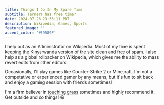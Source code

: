 ```yaml
---
title: Things I Do In My Spare Time
subtitle: Ternera has free time?
date: 2024-07-26 23:35:11 PDT
description: Wikipedia, Games, Sports
featured_image: ''
accent_color: '#79589F'
--- 
```


I help out as an Administrator on Wikipedia. Most of my time is spent keeping the Kinyarwanda version of the site clean and free of spam. I also help as a global rollbacker on Wikipedia, which gives me the ability to mass revert edits from other editors.

Occasionally, I'll play games like Counter-Strike 2 or Minecraft. I'm not a competative or experienced gamer by any means, but it's fun to sit back and enjoy a gaming session with friends sometimes!

I'm a firm believer in [touching grass](https://en.wiktionary.org/wiki/touch_grass) sometimes and highly recommend it. Get outside and do things! 😀


<!--## Useful Links:
 [Help:Cheatsheet](https://en.wikipedia.org/wiki/Help:Cheatsheet)\
[Wikipedia:Glossary](https://en.wikipedia.org/wiki/Wikipedia:Glossary)\
[Wikipedia:Reference_desk](https://en.wikipedia.org/wiki/Wikipedia:Reference_desk)\
[Articles_for_deletion](https://en.wikipedia.org/wiki/Wikipedia:Articles_for_deletion)\
[Criteria_for_speedy_deletion#Non-criteria](https://en.wikipedia.org/wiki/Wikipedia:Criteria_for_speedy_deletion#Non-criteria)\
[Redirects_for_discussion](https://en.wikipedia.org/wiki/Wikipedia:Redirects_for_discussion)\
[Wikipedia:Requested_moves](https://en.wikipedia.org/wiki/Wikipedia:Requested_moves)\
[Special:SpecialPages](https://en.wikipedia.org/wiki/Special:SpecialPages)\
[Wikipedia:User_scripts/List](https://en.wikipedia.org/wiki/Wikipedia:User_scripts/List)\
[Special:RandomInCategory/All_articles_lacking_sources](https://en.wikipedia.org/wiki/Special:RandomInCategory/All_articles_lacking_sources)\
[Special:PendingChanges](https://en.wikipedia.org/wiki/Special:PendingChanges)\
[Special:RecentChanges](https://en.wikipedia.org/wiki/Special:RecentChanges?hidebots=1&hidecategorization=1&hideWikibase=1&limit=50&days=7&urlversion=2)\
[Special:Log/newusers](https://en.wikipedia.org/wiki/Special:Log/newusers)\

## Useful Links for Global Anti-Vandalism Work: 
[Talk:Spam_blacklist#Requests_for_addition](https://meta.wikimedia.org/wiki/Talk:Spam_blacklist#Requests_for_addition)\
[Wikimedia_projects](https://meta.wikimedia.org/wiki/Wikimedia_projects)\
[Steward_requests/Permissions](https://meta.wikimedia.org/wiki/Steward_requests/Permissions)\
[Global_sysops/Requests](https://meta.wikimedia.org/wiki/Global_sysops/Requests)\
[Global Search](https://global-search.toolforge.org/)\
[Wikipedia:Administrator intervention against vandalism](https://www.wikidata.org/wiki/Q10817957)\

For anyone interested in anti-vandalism work, I suggest looking at the tools below. I use Huggle for enwiki work and SWViewer for global work.\
[Huggle](https://meta.wikimedia.org/wiki/Huggle)\
[SWViewer](https://meta.wikimedia.org/wiki/SWViewer)\
Although I have never been part of it, the [CVU (Counter Vandalism Unit)](Wikipedia:CVU) is an interesting program.

## Useful Links for Commons Work:

[Commons:How_to_detect_copyright_violations](https://commons.wikimedia.org/wiki/Commons:How_to_detect_copyright_violations)\
[Commons:Deletion_policy#Copyright_violation](https://commons.wikimedia.org/wiki/Commons:Deletion_policy#Copyright_violation)\
[Special:NewFiles](https://commons.wikimedia.org/wiki/Special:NewFiles)\ -->